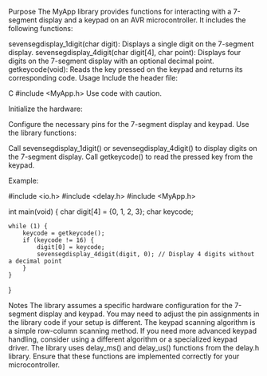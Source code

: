 Purpose
The MyApp library provides functions for interacting with a 7-segment display and a keypad on an AVR microcontroller. It includes the following functions:

sevensegdisplay_1digit(char digit): Displays a single digit on the 7-segment display.
sevensegdisplay_4digit(char digit[4], char point): Displays four digits on the 7-segment display with an optional decimal point.
getkeycode(void): Reads the key pressed on the keypad and returns its corresponding code.
Usage
Include the header file:

C
#include <MyApp.h>
Use code with caution.

Initialize the hardware:

Configure the necessary pins for the 7-segment display and keypad.
Use the library functions:

Call sevensegdisplay_1digit() or sevensegdisplay_4digit() to display digits on the 7-segment display.
Call getkeycode() to read the pressed key from the keypad.

Example:

#include <io.h>
#include <delay.h>
#include <MyApp.h>

int main(void) {
    char digit[4] = {0, 1, 2, 3};
    char keycode;

    while (1) {
        keycode = getkeycode();
        if (keycode != 16) {
            digit[0] = keycode;
            sevensegdisplay_4digit(digit, 0); // Display 4 digits without a decimal point
        }
    }
}

Notes
The library assumes a specific hardware configuration for the 7-segment display and keypad. You may need to adjust the pin assignments in the library code if your setup is different.
The keypad scanning algorithm is a simple row-column scanning method. If you need more advanced keypad handling, consider using a different algorithm or a specialized keypad driver.
The library uses delay_ms() and delay_us() functions from the delay.h library. Ensure that these functions are implemented correctly for your microcontroller.